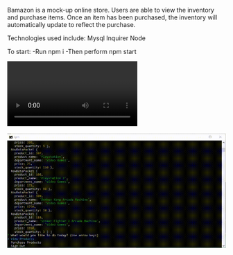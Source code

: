 Bamazon is a mock-up online store. Users are able to view the inventory and purchase items. Once an item has been purchased, the inventory will automatically update to reflect the purchase.

Technologies used include:
Mysql
Inquirer
Node

To start:
-Run npm i
-Then perform npm start

![Gif of NPM START](https://github.com/katran0079/bamazon/blob/master/sample/start.mp4)

![Image of Yaktocat](https://github.com/katran0079/bamazon/blob/master/sample/purchase.gif)
